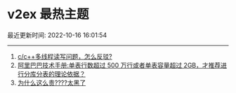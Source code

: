 # v2ex 最热主题

最近更新时间: 2022-10-16 16:01:54

--- 
1. [c/c++多线程读写问题，怎么反驳?](https://www.v2ex.com/t/887229) 
2. [阿里巴巴技术手册:单表行数超过 500 万行或者单表容量超过 2GB，才推荐进行分库分表的理论依据？](https://www.v2ex.com/t/887224) 
3. [为什么这么贵????太黑了](https://www.v2ex.com/t/887277) 
